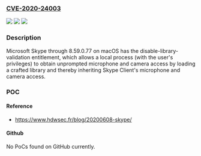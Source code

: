 ### [CVE-2020-24003](https://cve.mitre.org/cgi-bin/cvename.cgi?name=CVE-2020-24003)
![](https://img.shields.io/static/v1?label=Product&message=n%2Fa&color=blue)
![](https://img.shields.io/static/v1?label=Version&message=n%2Fa&color=blue)
![](https://img.shields.io/static/v1?label=Vulnerability&message=n%2Fa&color=brighgreen)

### Description

Microsoft Skype through 8.59.0.77 on macOS has the disable-library-validation entitlement, which allows a local process (with the user's privileges) to obtain unprompted microphone and camera access by loading a crafted library and thereby inheriting Skype Client's microphone and camera access.

### POC

#### Reference
- https://www.hdwsec.fr/blog/20200608-skype/

#### Github
No PoCs found on GitHub currently.

